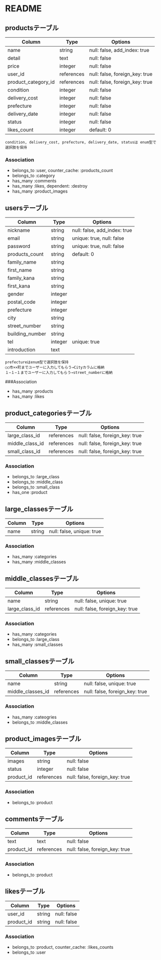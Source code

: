 # README

## productsテーブル

|Column|Type|Options|
|------|----|-------|
|name|string|null: false, add_index: true|
|detail|text|null: false|
|price|integer|null: false|
|user_id|references|null: false, foreign_key: true|
|product_category_id|references|null: false, foreign_key: true|
|condition|integer|null: false|
|delivery_cost|integer|null: false|
|prefecture|integer|null: false|
|delivery_date|integer|null: false|
|status|integer|null: false|
|likes_count|integer|default: 0|

```
condition, delivery_cost, prefecture, delivery_date, statusは enum型で選択肢を保持
```

### Association
- belongs_to :user, counter_cache: :products_count
- belongs_to :category
- has_many :comments
- has_many :likes, dependent: :destroy
- has_many :product_images

## usersテーブル

|Column|Type|Options|
|------|----|-------|
|nickname|string|null: false, add_index: true|
|email|string|unique: true, null: false|
|password|string|unique: true, null: false|
|products_count|string|default: 0|
|family_name|string||
|first_name|string||
|family_kana|string||
|first_kana|string||
|gender|integer||
|postal_code|integer||
|prefecture|integer||
|city|string||
|street_number|string||
|building_number|string||
|tel|integer|unique: true|
|introduction|text||

```
prefectureはenum型で選択肢を保持
○○市××町までユーザーに入力してもらう→Cityカラムに格納
１−１−１までユーザーに入力してもらう→street_numberに格納
```

###Association
- has_many :products
- has_many :likes


## product_categoriesテーブル

|Column|Type|Options|
|------|----|-------|
|large_class_id|references|null: false, foreign_key: true|
|middle_class_id|references|null: false, foreign_key: true|
|small_class_id|references|null: false, foreign_key: true|

### Association
- belongs_to :large_class
- belongs_to :middle_class
- belongs_to :small_class
- has_one :product

## large_classesテーブル

|Column|Type|Options|
|------|----|-------|
|name|string|null: false, unique: true|

### Association
- has_many :categories
- has_many :middle_classes

## middle_classesテーブル

|Column|Type|Options|
|------|----|-------|
|name|string|null: false, unique: true|
|large_class_id|references|null: false, foreign_key: true|

### Association
- has_many :categories
- belongs_to :large_class
- has_many :small_classes


## small_classesテーブル

|Column|Type|Options|
|------|----|-------|
|name|string|null: false, unique: true|
|middle_classes_id|references|null: false, foreign_key: true|

### Association
- has_many :cateogries
- belongs_to :middle_classes

## product_imagesテーブル

|Column|Type|Options|
|------|----|-------|
|images|string|null: false|
|status|integer|null: false|
|product_id|references|null: false, foreign_key: true|

### Association
- belongs_to :product


## commentsテーブル

|Column|Type|Options|
|------|----|-------|
|text|text|null: false|
|product_id|references|null: false, foreign_key: true|

### Association
- belongs_to :product


## likesテーブル

|Column|Type|Options|
|------|----|-------|
|user_id|string|null: false|
|product_id|string|null: false|

### Association
- belongs_to :product, counter_cache: :likes_counts
- belongs_to :user
